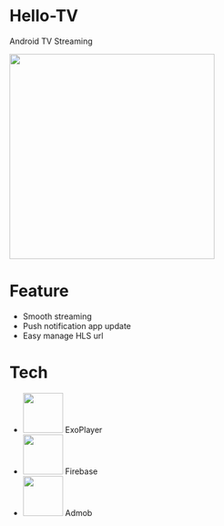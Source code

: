# Hello-TV
Android TV Streaming

<img src="https://raw.githubusercontent.com/Hendriyawan/Hello-TV/master/hello_tv.jpg" height="360">


# Feature
- Smooth streaming
- Push notification app update
- Easy manage HLS url

# Tech
- <img src="https://raw.githubusercontent.com/Hendriyawan/Hello-TV/master/exoplayer.png" width="70" height="70"> ExoPlayer
- <img src="https://raw.githubusercontent.com/Hendriyawan/Hello-TV/master/firebase.png" width="70" height="70"> Firebase
- <img src="https://raw.githubusercontent.com/Hendriyawan/Hello-TV/master/admob.png" width="70" height="70"> Admob
